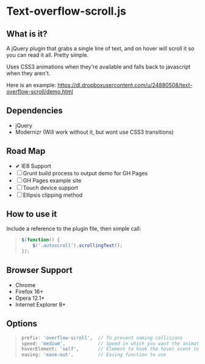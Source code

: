 Text-overflow-scroll.js
=======================

What is it?
-----------------
A jQuery plugin that grabs a single line of text, and on hover will scroll it so you can read it all. Pretty simple.

Uses CSS3 animations when they're available and falls back to javascript when they aren't.

Here is an example: https://dl.dropboxusercontent.com/u/24880508/text-overflow-scroll/demo.html

Dependencies
-----------------
- jQuery
- Modernizr (Will work without it, but wont use CSS3 transitions)


Road Map
-----------------
- ✔ IE8 Support
- ☐ Grunt build process to output demo for GH Pages
- ☐ GH Pages example site
- ☐ Touch device support
- ☐ Ellipsis clipping method

How to use it
-----------------
Include a reference to the plugin file, then simple call:
 > ```javascript
 > $(function() {
 >     $('.autoscroll').scrollingText();
 > });


Browser Support
-----------------
- Chrome
- Firefox 16+
- Opera 12.1+
- Internet Explorer 8+


Options
-----------------
 > ```javascript
 > prefix: 'overflow-scroll',  // To prevent naming collisions
 > speed: 'medium',            // Speed in which you want the animation to run
 > hoverElement: 'self',       // Element to hook the hover event to
 > easing: 'ease-out',         // Easing function to use


